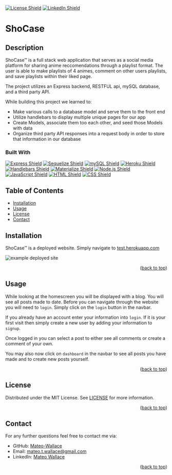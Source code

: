 <p id="readme-top"></p>

[![License Shield](https://img.shields.io/badge/License-MIT-success?style=for-the-badge)](./LICENSE) [![LinkedIn Shield](https://img.shields.io/badge/LinkedIn-555555?style=for-the-badge&logo=linkedin)](https://www.linkedin.com/in/mateo-wallace/)

# ShoCase

## Description

ShoCase™ is a full stack web application that serves as a social media platform for sharing anime reccomendations through a playlist format. The user is able to make playlists of 4 animes, comment on other users playlists, and save playlists within their liked page. 

The project utilizes an Express backend, RESTFUL api, mySQL database, and a third party API.

While building this project we learned to:
- Make various calls to a database model and serve them to the front end
- Utilize handlebars to display multiple unique pages for our app
- Create Models, associate them too each other, and seed those Models with data
- Organize third party API responses into a request body in order to store that information in our database

### Built With

[![Express Shield](https://img.shields.io/badge/Express-000000?&style=for-the-badge&logo=express&logoColor=white)](http://expressjs.com/) [![Sequelize Shield](https://img.shields.io/badge/Sequelize-52B0E7?&style=for-the-badge&logo=sequelize&logoColor=white)](https://sequelize.org/) [![mySQL Shield](https://img.shields.io/badge/mySQL-4479A1?&style=for-the-badge&logo=mysql&logoColor=white)](https://www.mysql.com/) [![Heroku Shield](https://img.shields.io/badge/Heroku-430098?&style=for-the-badge&logo=heroku&logoColor=white)](https://www.heroku.com/what) [![Handlebars Shield](https://img.shields.io/badge/Handlebars-E34F26?&style=for-the-badge&logo=handlebars.js&logoColor=white)](https://handlebarsjs.com/) [![Materialize Shield](https://img.shields.io/badge/Materialize_CSS-eb7374?&style=for-the-badge&logo=matomo&logoColor=white)](https://materializecss.com/) [![Node.js Shield](https://img.shields.io/badge/Node.js-339933?&style=for-the-badge&logo=node.js&logoColor=white)](https://nodejs.org/en/) [![JavaScript Shield](https://img.shields.io/badge/JavaScript-F7DF1E?&style=for-the-badge&logo=javascript&logoColor=272727)](https://developer.mozilla.org/en-US/docs/Web/JavaScript) [![HTML Shield](https://img.shields.io/badge/HTML5-E34F26?&style=for-the-badge&logo=html5&logoColor=white)](https://developer.mozilla.org/en-US/docs/Glossary/HTML5) [![CSS Shield](https://img.shields.io/badge/CSS-1572B6?&style=for-the-badge&logo=css3&logoColor=white)](https://developer.mozilla.org/en-US/docs/Web/CSS)

## Table of Contents
- [Installation](#installation)
- [Usage](#usage)
- [License](#license)
- [Contact](#contact)

## Installation

ShoCase™ is a deployed website. Simply navigate to [test.herokuapp.com](#)

![example deployed site](./assets/exampleDeployed.png)

<p align="right">(<a href="#readme-top">back to top</a>)</p>

## Usage

While looking at the homescreen you will be displayed with a blog. You will see all posts made to date. Before you can navigate through the website you will need to `login`. Simply click on the `login` button in the navbar. 

If you already have an account enter your information into `login`. If it is your first visit then simply create a new user by adding your information to `signup`.

Once logged in you can select a post to either see all comments or create a comment of your own. 

You may also now click on `dashboard` in the navbar to see all posts you have made and to create new posts yourself.
<p align="right">(<a href="#readme-top">back to top</a>)</p>

## License

Distributed under the MIT License. See [LICENSE](./LICENSE) for more information.
<p align="right">(<a href="#readme-top">back to top</a>)</p>

## Contact

For any further questions feel free to contact me via:
- GitHub: [Mateo-Wallace](https://github.com/Mateo-Wallace)
- Email: [mateo.t.wallace@gmail.com](mailto:mateo.t.wallace@gmail.com)
- LinkedIn: [Mateo Wallace](https://www.linkedin.com/in/mateo-wallace-57931b254/)
<p align="right">(<a href="#readme-top">back to top</a>)</p>